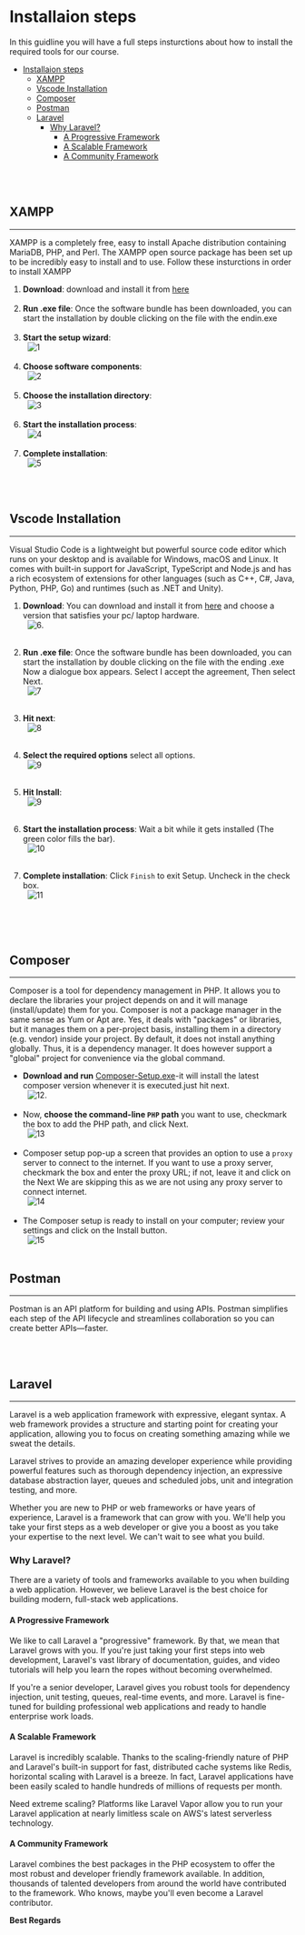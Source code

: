 
# Installaion steps

In this guidline you will have a full steps insturctions about how to install the required tools for our course.

- [Installaion steps](#installaion-steps)
  - [XAMPP](#xampp)
  - [Vscode Installation](#vscode-installation)
  - [Composer](#composer)
  - [Postman](#postman)
  - [Laravel](#laravel)
    - [Why Laravel?](#why-laravel)
      - [A Progressive Framework](#a-progressive-framework)
      - [A Scalable Framework](#a-scalable-framework)
      - [A Community Framework](#a-community-framework)

\
&nbsp;

## XAMPP

* * *
 XAMPP is a completely free, easy to install Apache distribution containing MariaDB, PHP, and Perl. The XAMPP open source package has been set up to be incredibly easy to install and to use.
 Follow these insturctions in order to install XAMPP
  
  1. **Download**:
  download and install it from [here](https://www.apachefriends.org/xampp-files/8.0.10/xampp-windows-x64-8.0.10-0-VS16-installer.exe)
      \
      &nbsp;
  2. **Run .exe file**:
  Once the software bundle has been downloaded, you can start the installation by double clicking on the file with the endin.exe
    \
    &nbsp;
  3. **Start the setup wizard**:
     \
      &nbsp;
      ![1](assets/XAMPP_01.jpg)
      \
      &nbsp;
  4. **Choose software components**:
      \
      &nbsp;
     ![2](assets/XAMPP_02.jpg)
     \
      &nbsp;
  5. **Choose the installation directory**:
     \
      &nbsp;
     ![3](assets/XAMPP_03.jpg)
     \
      &nbsp;
  6. **Start the installation process**:
      \
      &nbsp;
     ![4](assets/XAMPP_04.jpg)
     \
      &nbsp;
  7. **Complete installation**:
     \
      &nbsp;
     ![5](assets/XAMPP_05.jpg)

\
&nbsp;

## Vscode Installation

* * *
  Visual Studio Code is a lightweight but powerful source code editor which runs on your desktop and is available for Windows, macOS and Linux. It comes with built-in support for JavaScript, TypeScript and Node.js and has a rich ecosystem of extensions for other languages (such as C++, C#, Java, Python, PHP, Go) and runtimes (such as .NET and Unity).
  
  1. **Download**:
      You can download and install it from [here](https://code.visualstudio.com/Download) and choose a version that satisfies your pc/ laptop hardware.
      \
      &nbsp;
      ![6](assets/vs_code_1.jpg).
      \
      &nbsp;

  2. **Run .exe file**:
      Once the software bundle has been downloaded, you can start the installation by double clicking on the file with the ending .exe Now a dialogue box appears.
      Select I accept the agreement, Then select Next.
      \
      &nbsp;
      ![7](assets/vs_code_2.png)
      \
      &nbsp;
  3. **Hit next**:
      \
      &nbsp;
      ![8](assets/vs_code_3.png)
      \
      &nbsp;
  4. **Select the required options** select all options.
      \
      &nbsp;
      ![9](assets/vs_code_4.png)
      \
      &nbsp;
  5. **Hit Install**:
      \
      &nbsp;
      ![9](assets/vs_code_5.png)
      \
      &nbsp;
  6. **Start the installation process**:
      Wait a bit while it gets installed (The green color fills the bar).
      \
      &nbsp;
      ![10](assets/vs_code_6.png)
      \
      &nbsp;
  7. **Complete installation**:
     Click `Finish` to exit Setup. Uncheck in the check box.
     \
      &nbsp;
     ![11](assets/vs_code_7.png)
     \
      &nbsp;
  
\
&nbsp;

## Composer

* * *
   Composer is a tool for dependency management in PHP. It allows you to declare the libraries your project depends on and it will manage (install/update) them for you.
   Composer is not a package manager in the same sense as Yum or Apt are. Yes, it deals with "packages" or libraries, but it manages them on a per-project basis, installing them in a directory (e.g. vendor) inside your project. By default, it does not install anything globally. Thus, it is a dependency manager. It does however support a "global" project for convenience via the global command.

- **Download and run** [Composer-Setup.exe](https://getcomposer.org/Composer-Setup.exe)-it will install the latest composer version whenever it is executed.just hit next.
\
&nbsp;
![12](assets/composer_1.png).
\
&nbsp;
- Now, **choose the command-line `PHP` path** you want to use, checkmark the box to add the PHP path, and click Next.
\
&nbsp;
![13](assets/composer_2.png)
\
&nbsp;
- Composer setup pop-up a screen that provides an option to use a `proxy` server to connect to the internet. If you want to use a proxy server, checkmark the box and enter the proxy URL; if not, leave it and click on the Next We are skipping this as we are not using any proxy server to connect internet.
\
&nbsp;
![14](assets/composer_3.png)
\
&nbsp;
- The Composer setup is ready to install on your computer; review your settings and click on the Install button.
\
&nbsp;
![15](assets/composer_4.png)
\
&nbsp;

## Postman

* * *
  Postman is an API platform for building and using APIs. Postman simplifies each step of the API lifecycle and streamlines collaboration so you can create better APIs—faster.

\
&nbsp;

## Laravel

* * *
  Laravel is a web application framework with expressive, elegant syntax. A web framework provides a structure and starting point for creating your application, allowing you to focus on creating something amazing while we sweat the details.

  Laravel strives to provide an amazing developer experience while providing powerful features such as thorough dependency injection, an expressive database abstraction layer, queues and scheduled jobs, unit and integration testing, and more.

  Whether you are new to PHP or web frameworks or have years of experience, Laravel is a framework that can grow with you. We'll help you take your first steps as a web developer or give you a boost as you take your expertise to the next level. We can't wait to see what you build.

### Why Laravel?

  There are a variety of tools and frameworks available to you when building a web application. However, we believe Laravel is the best choice for building modern, full-stack web applications.

#### A Progressive Framework

  We like to call Laravel a "progressive" framework. By that, we mean that Laravel grows with you. If you're just taking your first steps into web development, Laravel's vast library of documentation, guides, and video tutorials will help you learn the ropes without becoming overwhelmed.

  If you're a senior developer, Laravel gives you robust tools for dependency injection, unit testing, queues, real-time events, and more. Laravel is fine-tuned for building professional web applications and ready to handle enterprise work loads.

#### A Scalable Framework

  Laravel is incredibly scalable. Thanks to the scaling-friendly nature of PHP and Laravel's built-in support for fast, distributed cache systems like Redis, horizontal scaling with Laravel is a breeze. In fact, Laravel applications have been easily scaled to handle hundreds of millions of requests per month.

  Need extreme scaling? Platforms like Laravel Vapor allow you to run your Laravel application at nearly limitless scale on AWS's latest serverless technology.

#### A Community Framework

  Laravel combines the best packages in the PHP ecosystem to offer the most robust and developer friendly framework available. In addition, thousands of talented developers from around the world have contributed to the framework. Who knows, maybe you'll even become a Laravel contributor.

**Best Regards**

